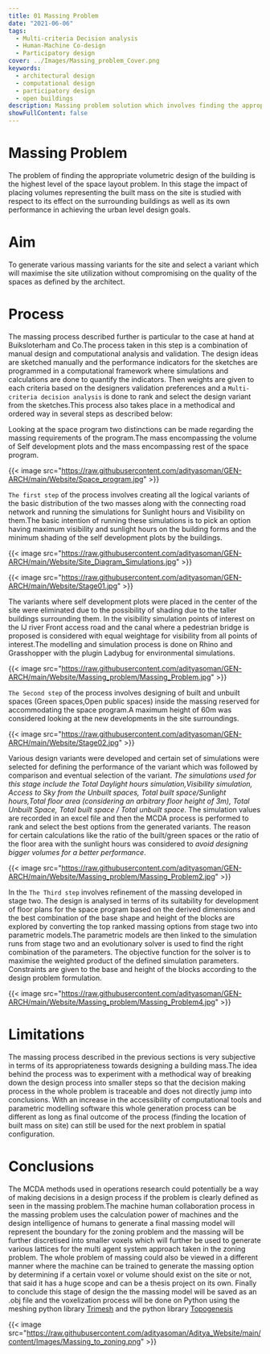 ```yaml
---
title: 01 Massing Problem
date: "2021-06-06"
tags:
  - Multi-criteria Decision analysis
  - Human-Machine Co-design
  - Participatory design 
cover: ../Images/Massing_problem_Cover.png
keywords:
  - architectural design
  - computational design 
  - participatory design
  - open buildings
description: Massing problem solution which involves finding the appropriate volumetric design of the building as the base for futher configurational resolution.
showFullContent: false
---
```

# Massing Problem

The problem of finding the appropriate volumetric design of the building is the highest level of the space layout problem. In this stage the impact of placing volumes representing the built mass on the site is studied with respect to its effect on the surrounding buildings as well as its own performance in achieving the urban level design goals.

# Aim

To generate various massing variants for the site and select a variant which will maximise the site utilization without compromising on the quality of the spaces as defined by the architect.

# Process

The massing process described further is particular to the case at hand at Buiksloterham and Co.The process taken in this step is a combination of manual design and  computational analysis and validation. The design ideas are sketched manually and the performance indicators for the sketches are programmed in a computational framework where simulations and calculations are done to quantify the indicators. Then weights are given to each criteria based on the designers validation preferences and a `Multi-criteria decision analysis` is done to rank and select the design variant from the sketches.This process also takes place in a methodical and ordered way in several steps as described below:

Looking at the space program two distinctions can be made regarding the massing requirements of the program.The mass encompassing the volume of Self development plots and the mass encompassing rest of the space program.

{{< image src="https://raw.githubusercontent.com/adityasoman/GEN-ARCH/main/Website/Space_program.jpg" >}}

`The first step` of the process involves creating all the logical variants of the basic distribution of the two masses along with the connecting road network and running the simulations for Sunlight hours and Visibility on them.The basic intention of running these simulations is to pick an option having maximum visibility and sunlight hours on the building forms and the minimum shading of the self development plots by the buildings.

{{< image src="https://raw.githubusercontent.com/adityasoman/GEN-ARCH/main/Website/Site_Diagram_Simulations.jpg" >}}

{{< image src="https://raw.githubusercontent.com/adityasoman/GEN-ARCH/main/Website/Stage01.jpg" >}}

The variants where self development plots were placed in the center of the site were eliminated due to the possibility of shading due to the taller buildings surrounding them. In the visibility simulation points of interest on the IJ river Front access road and the canal where a pedestrian bridge is proposed is considered with equal weightage for visibility from all points of interest.The modelling and simulation process is done on Rhino and Grasshopper with the plugin Ladybug for environmental simulations.

{{< image src="https://raw.githubusercontent.com/adityasoman/GEN-ARCH/main/Website/Massing_problem/Massing_Problem.jpg" >}}

`The Second step` of the process involves designing of built and unbuilt spaces (Green spaces,Open public spaces) inside the massing reserved for accommodating the space program.A maximum height of 60m was considered looking at the new developments in the site surroundings.

{{< image src="https://raw.githubusercontent.com/adityasoman/GEN-ARCH/main/Website/Stage02.jpg" >}}

Various design variants were developed and certain set of simulations were selected for defining the performance of the variant which was followed by comparison and eventual selection of the variant.  _The simulations used for this stage include the Total Daylight hours simulation,Visibility simulation, Access to Sky from the Unbuilt spaces, Total built space/Sunlight hours,Total floor area (considering an arbitrary floor height of 3m), Total Unbuilt Space, Total built space / Total unbuilt space_. The simulation values are recorded in an excel file and then the MCDA process is performed to rank and select the best options from the generated variants. The reason for certain calculations like the ratio of the built/green spaces or the ratio of the floor area with the sunlight hours was considered to _avoid designing bigger volumes for a better performance_.

{{< image src="https://raw.githubusercontent.com/adityasoman/GEN-ARCH/main/Website/Massing_problem/Massing_Problem2.jpg" >}}

In the `The Third step` involves refinement of the massing developed in stage two. The design is analysed in terms of its suitability for development of floor plans for the space program  based on the derived dimensions and the best combination of the base shape and height of the blocks are explored by converting the top ranked massing options from stage two into parametric models.The parametric models are then linked to the simulation runs from stage two and an evolutionary solver is used to find the right combination of the parameters. The objective function for the solver is to maximise the weighted product of the defined simulation parameters. Constraints are given to the base and height of the blocks according to the design  problem formulation.

{{< image src="https://raw.githubusercontent.com/adityasoman/GEN-ARCH/main/Website/Massing_problem/Massing_Problem4.jpg" >}}

# Limitations

The massing process described in the previous sections is very subjective in terms of its appropriateness towards designing a building mass.The idea behind the process was to experiment with a methodical way of breaking down the design process into smaller steps so that the decision making process in the whole problem is traceable and does not directly jump into conclusions. With an increase in the accessibility of computational tools and parametric modelling software this whole generation process can be different as long as final outcome of the process (finding the location of built mass on site)  can still be used for the next problem in spatial configuration.

# Conclusions

The MCDA methods used in operations research could potentially be a way of making decisions in a design process if the problem is clearly defined as seen in the massing problem.The machine human collaboration process in the massing problem uses the calculation power of machines and the design intelligence of humans to  generate a final massing model will represent the boundary for the zoning problem and the massing will be further discretised into smaller voxels  which will further be used to generate various lattices for the multi agent system approach taken in the zoning problem. The whole problem of massing could also be viewed in a different manner where the machine can be trained to generate the massing option by determining if a certain voxel or volume should exist on the site or not, that said it has a huge scope and can be a thesis project on its own. Finally to conclude this stage of design the the massing model will be saved as an .obj file and the voxelization process will be done on Python using the meshing python library [Trimesh](https://trimsh.org/trimesh.html) and the python library [Topogenesis](https://topogenesis.readthedocs.io/notebooks/random_walker/)

{{< image src="https://raw.githubusercontent.com/adityasoman/Aditya_Website/main/content/Images/Massing_to_zoning.png" >}}
